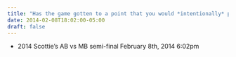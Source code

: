 ```yaml
---
title: "Has the game gotten to a point that you would *intentionally* put a left-hander on your team?"
date: 2014-02-08T18:02:00-05:00
draft: false
---
```

- 2014 Scottie’s AB vs MB semi-final February 8th, 2014 6:02pm